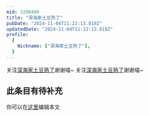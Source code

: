 ```yaml
---
mid: 3280480
title: "深海家土豆熟了"
pubDate: "2024-11-04T11:22:13.818Z"
updatedDate: "2024-11-04T11:22:13.818Z"
profile:
  {
    Nickname: ["深海家土豆熟了"],
  }
---
```


关注[深海家土豆熟了](https://space.bilibili.com/3280480)谢谢喵~ 关注[深海家土豆熟了](https://space.bilibili.com/3280480)谢谢喵~

## 此条目有待补充
你可以在[这里](https://github.com/Yuhanawa/VTuber.ICU/edit/master/src/content/v/深海家土豆熟了/index.md)编辑本文
